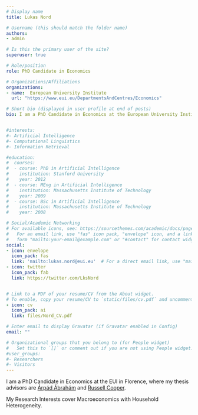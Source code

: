 ```yaml
---
# Display name
title: Lukas Nord

# Username (this should match the folder name)
authors:
- admin

# Is this the primary user of the site?
superuser: true

# Role/position
role: PhD Candidate in Economics

# Organizations/Affiliations
organizations:
- name:  European University Institute
  url: "https://www.eui.eu/DepartmentsAndCentres/Economics"

# Short bio (displayed in user profile at end of posts)
bio: I am a PhD Candidate in Economics at the European University Institute, where my thesis advisors are Arpad Abraham and Russell Cooper. My Research Interests cover Macroeconomics with Household Heterogeneity.


#interests:
#- Artificial Intelligence
#- Computational Linguistics
#- Information Retrieval

#education:
#  courses:
#  - course: PhD in Artificial Intelligence
#    institution: Stanford University
#    year: 2012
#  - course: MEng in Artificial Intelligence
#    institution: Massachusetts Institute of Technology
#    year: 2009
#  - course: BSc in Artificial Intelligence
#    institution: Massachusetts Institute of Technology
#    year: 2008

# Social/Academic Networking
# For available icons, see: https://sourcethemes.com/academic/docs/page-builder/#icons
#   For an email link, use "fas" icon pack, "envelope" icon, and a link in the
#   form "mailto:your-email@example.com" or "#contact" for contact widget.
social:
- icon: envelope
  icon_pack: fas
  link: 'mailto:lukas.nord@eui.eu'  # For a direct email link, use "mailto:test@example.org".
- icon: twitter
  icon_pack: fab
  link: https://twitter.com/LksNord


# Link to a PDF of your resume/CV from the About widget.
# To enable, copy your resume/CV to `static/files/cv.pdf` and uncomment the lines below.
- icon: cv
  icon_pack: ai
  link: files/Nord_CV.pdf

# Enter email to display Gravatar (if Gravatar enabled in Config)
email: ""

# Organizational groups that you belong to (for People widget)
#   Set this to `[]` or comment out if you are not using People widget.
#user_groups:
#- Researchers
#- Visitors
---
```








I am a PhD Candidate in Economics at the EUI in Florence, where my thesis advisors are [Árpád Ábrahám](http://apps.eui.eu/Personal/Abraham/) and [Russell Cooper](https://sites.google.com/site/coopereconomics/).

My Research Interests cover Macroeconomics with Household Heterogeneity.
